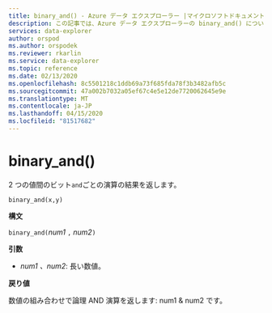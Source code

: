 ```yaml
---
title: binary_and() - Azure データ エクスプローラー |マイクロソフトドキュメント
description: この記事では、Azure データ エクスプローラーの binary_and() について説明します。
services: data-explorer
author: orspod
ms.author: orspodek
ms.reviewer: rkarlin
ms.service: data-explorer
ms.topic: reference
ms.date: 02/13/2020
ms.openlocfilehash: 8c5501218c1ddb69a73f685fda78f3b3482afb5c
ms.sourcegitcommit: 47a002b7032a05ef67c4e5e12de7720062645e9e
ms.translationtype: MT
ms.contentlocale: ja-JP
ms.lasthandoff: 04/15/2020
ms.locfileid: "81517682"
---
```

# <a name="binary_and"></a>binary_and()

2 つの値間のビット`and`ごとの演算の結果を返します。

```kusto
binary_and(x,y) 
```

**構文**

`binary_and(`*num1* `,` *num2*`)`

**引数**

* *num1* *、num2*: 長い数値。

**戻り値**

数値の組み合わせで論理 AND 演算を返します: num1 & num2 です。